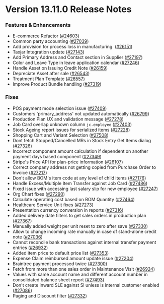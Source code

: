 # Version 13.11.0 Release Notes

### Features & Enhancements

- E-commerce Refactor ([#24603](https://github.com/capkpi/erp/pull/24603))
- Common party accounting ([#27039](https://github.com/capkpi/erp/pull/27039))
- Add provision for process loss in manufacturing. ([#26151](https://github.com/capkpi/erp/pull/26151))
- Taxjar Integration update ([#27143](https://github.com/capkpi/erp/pull/27143))
- Add Primary Address and Contact section in Supplier ([#27197](https://github.com/capkpi/erp/pull/27197))
- Color and Leave Type in leave application calendar ([#27246](https://github.com/capkpi/erp/pull/27246))
- Handle Asset on Issuing Credit Note ([#26159](https://github.com/capkpi/erp/pull/26159))
- Depreciate Asset after sale ([#26543](https://github.com/capkpi/erp/pull/26543))
- Treatment Plan Template ([#26557](https://github.com/capkpi/erp/pull/26557))
- Improve Product Bundle handling ([#27319](https://github.com/capkpi/erp/pull/27124))

### Fixes

- POS payment mode selection issue ([#27409](https://github.com/capkpi/erp/pull/27409))
- Customers 'primary_address' not updated automatically ([#26799](https://github.com/capkpi/erp/pull/26799))
- Production Plan UX and validation message ([#27278](https://github.com/capkpi/erp/pull/27278))
- Job Card overlap unknown column `jc.employee`  ([#27403](https://github.com/capkpi/erp/pull/27403))
- Stock Ageing report issues for serialized items ([#27228](https://github.com/capkpi/erp/pull/27228))
- Shopping Cart and Variant Selection ([#27508](https://github.com/capkpi/erp/pull/27508))
- Dont fetch Stopped/Cancelled MRs in Stock Entry Get Items dialog ([#27326](https://github.com/capkpi/erp/pull/27326))
- Incorrect component amount calculation if dependent on another payment days based component ([#27349](https://github.com/capkpi/erp/pull/27349))
- Stripe's Price API for plan-price information ([#26107](https://github.com/capkpi/erp/pull/26107))
- Correct company address not getting copied from Purchase Order to Invoice ([#27217](https://github.com/capkpi/erp/pull/27217))
- Don't allow BOM's item code at any level of child items ([#27176](https://github.com/capkpi/erp/pull/27176))
- Handle Excess/Multiple Item Transfer against Job Card ([#27486](https://github.com/capkpi/erp/pull/27486))
- Fixed issue with accessing last salary slip for new employee ([#27247](https://github.com/capkpi/erp/pull/27247))
- Org Chart fixes ([#27290](https://github.com/capkpi/erp/pull/27290))
- Calculate operating cost based on BOM Quantity ([#27464](https://github.com/capkpi/erp/pull/27464))
- Healthcare Service Unit fixes ([#27273](https://github.com/capkpi/erp/pull/27273))
- Presentation currency conversion in reports ([#27316](https://github.com/capkpi/erp/pull/27316))
- Added delivery date filters to get sales orders in production plan ([#27367](https://github.com/capkpi/erp/pull/27367))
- Manually added weight per unit reset to zero after save ([#27330](https://github.com/capkpi/erp/pull/27330))
- Allow to change incoming rate manually in case of stand-alone credit note ([#27036](https://github.com/capkpi/erp/pull/27036))
- Cannot reconcile bank transactions against internal transfer payment entries ([#26932](https://github.com/capkpi/erp/pull/26932))
- Added item price to default price list ([#27353](https://github.com/capkpi/erp/pull/27353))
- Expense Claim reimbursed amount update issue ([#27204](https://github.com/capkpi/erp/pull/27204))
- Braintree payment processed twice ([#27300](https://github.com/capkpi/erp/pull/27300))
- Fetch from more than one sales order in Maintenance Visit ([#26924](https://github.com/capkpi/erp/pull/26924))
- Values with same account name and different account number in consolidated balance sheet report ([#27493](https://github.com/capkpi/erp/pull/27493))
- Don't create inward SLE against SI unless is internal customer enabled ([#27086](https://github.com/capkpi/erp/pull/27086))
- Paging and Discount filter ([#27332](https://github.com/capkpi/erp/pull/27332))
